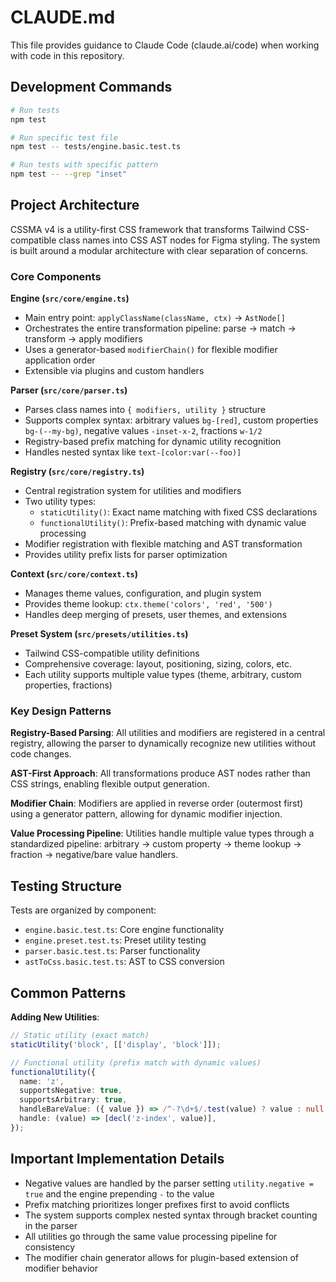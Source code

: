 # CLAUDE.md

This file provides guidance to Claude Code (claude.ai/code) when working with code in this repository.

## Development Commands

```bash
# Run tests
npm test

# Run specific test file
npm test -- tests/engine.basic.test.ts

# Run tests with specific pattern
npm test -- --grep "inset"
```

## Project Architecture

CSSMA v4 is a utility-first CSS framework that transforms Tailwind CSS-compatible class names into CSS AST nodes for Figma styling. The system is built around a modular architecture with clear separation of concerns.

### Core Components

**Engine (`src/core/engine.ts`)**
- Main entry point: `applyClassName(className, ctx)` → `AstNode[]`
- Orchestrates the entire transformation pipeline: parse → match → transform → apply modifiers
- Uses a generator-based `modifierChain()` for flexible modifier application order
- Extensible via plugins and custom handlers

**Parser (`src/core/parser.ts`)**
- Parses class names into `{ modifiers, utility }` structure
- Supports complex syntax: arbitrary values `bg-[red]`, custom properties `bg-(--my-bg)`, negative values `-inset-x-2`, fractions `w-1/2`
- Registry-based prefix matching for dynamic utility recognition
- Handles nested syntax like `text-[color:var(--foo)]`

**Registry (`src/core/registry.ts`)**
- Central registration system for utilities and modifiers
- Two utility types:
  - `staticUtility()`: Exact name matching with fixed CSS declarations
  - `functionalUtility()`: Prefix-based matching with dynamic value processing
- Modifier registration with flexible matching and AST transformation
- Provides utility prefix lists for parser optimization

**Context (`src/core/context.ts`)**
- Manages theme values, configuration, and plugin system
- Provides theme lookup: `ctx.theme('colors', 'red', '500')`
- Handles deep merging of presets, user themes, and extensions

**Preset System (`src/presets/utilities.ts`)**
- Tailwind CSS-compatible utility definitions
- Comprehensive coverage: layout, positioning, sizing, colors, etc.
- Each utility supports multiple value types (theme, arbitrary, custom properties, fractions)

### Key Design Patterns

**Registry-Based Parsing**: All utilities and modifiers are registered in a central registry, allowing the parser to dynamically recognize new utilities without code changes.

**AST-First Approach**: All transformations produce AST nodes rather than CSS strings, enabling flexible output generation.

**Modifier Chain**: Modifiers are applied in reverse order (outermost first) using a generator pattern, allowing for dynamic modifier injection.

**Value Processing Pipeline**: Utilities handle multiple value types through a standardized pipeline: arbitrary → custom property → theme lookup → fraction → negative/bare value handlers.

## Testing Structure

Tests are organized by component:
- `engine.basic.test.ts`: Core engine functionality
- `engine.preset.test.ts`: Preset utility testing
- `parser.basic.test.ts`: Parser functionality
- `astToCss.basic.test.ts`: AST to CSS conversion

## Common Patterns

**Adding New Utilities**:
```typescript
// Static utility (exact match)
staticUtility('block', [['display', 'block']]);

// Functional utility (prefix match with dynamic values)
functionalUtility({
  name: 'z',
  supportsNegative: true,
  supportsArbitrary: true,
  handleBareValue: ({ value }) => /^-?\d+$/.test(value) ? value : null,
  handle: (value) => [decl('z-index', value)],
});
```


## Important Implementation Details

- Negative values are handled by the parser setting `utility.negative = true` and the engine prepending `-` to the value
- Prefix matching prioritizes longer prefixes first to avoid conflicts
- The system supports complex nested syntax through bracket counting in the parser
- All utilities go through the same value processing pipeline for consistency
- The modifier chain generator allows for plugin-based extension of modifier behavior